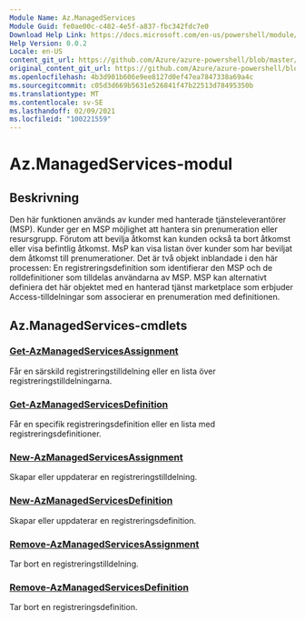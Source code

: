```yaml
---
Module Name: Az.ManagedServices
Module Guid: fe0ae00c-c482-4e5f-a837-fbc342fdc7e0
Download Help Link: https://docs.microsoft.com/en-us/powershell/module/az.managedservices
Help Version: 0.0.2
Locale: en-US
content_git_url: https://github.com/Azure/azure-powershell/blob/master/src/ManagedServices/ManagedServices/help/Az.ManagedServices.md
original_content_git_url: https://github.com/Azure/azure-powershell/blob/master/src/ManagedServices/ManagedServices/help/Az.ManagedServices.md
ms.openlocfilehash: 4b3d901b606e9ee8127d0ef47ea7847338a69a4c
ms.sourcegitcommit: c05d3d669b5631e526841f47b22513d78495350b
ms.translationtype: MT
ms.contentlocale: sv-SE
ms.lasthandoff: 02/09/2021
ms.locfileid: "100221559"
---
```

# Az.ManagedServices-modul
## Beskrivning
Den här funktionen används av kunder med hanterade tjänsteleverantörer (MSP). Kunder ger en MSP möjlighet att hantera sin prenumeration eller resursgrupp. Förutom att bevilja åtkomst kan kunden också ta bort åtkomst eller visa befintlig åtkomst. MsP kan visa listan över kunder som har beviljat dem åtkomst till prenumerationer. Det är två objekt inblandade i den här processen: En registreringsdefinition som identifierar den MSP och de rolldefinitioner som tilldelas användarna av MSP. MSP kan alternativt definiera det här objektet med en hanterad tjänst marketplace som erbjuder Access-tilldelningar som associerar en prenumeration med definitionen.

## Az.ManagedServices-cmdlets
### [Get-AzManagedServicesAssignment](Get-AzManagedServicesAssignment.md)
Får en särskild registreringstilldelning eller en lista över registreringstilldelningarna.

### [Get-AzManagedServicesDefinition](Get-AzManagedServicesDefinition.md)
Får en specifik registreringsdefinition eller en lista med registreringsdefinitioner.

### [New-AzManagedServicesAssignment](New-AzManagedServicesAssignment.md)
Skapar eller uppdaterar en registreringstilldelning.

### [New-AzManagedServicesDefinition](New-AzManagedServicesDefinition.md)
Skapar eller uppdaterar en registreringsdefinition.

### [Remove-AzManagedServicesAssignment](Remove-AzManagedServicesAssignment.md)
Tar bort en registreringstilldelning.

### [Remove-AzManagedServicesDefinition](Remove-AzManagedServicesDefinition.md)
Tar bort en registreringsdefinition.

